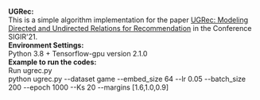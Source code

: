 **UGRec:<br />**
This is a simple algorithm implementation for the paper [UGRec: Modeling Directed and Undirected Relations for
Recommendation](https://doi.org/10.1145/3404835.3462835) in the Conference SIGIR'21.<br />
**Environment Settings:**<br />
Python 3.8 + Tensorflow-gpu version 2.1.0 <br />
**Example to run the codes:**<br />
Run ugrec.py <br />
python ugrec.py --dataset game --embed_size 64 --lr 0.05 --batch_size 200 --epoch 1000 --Ks 20 --margins [1.6,1.0,0.9]